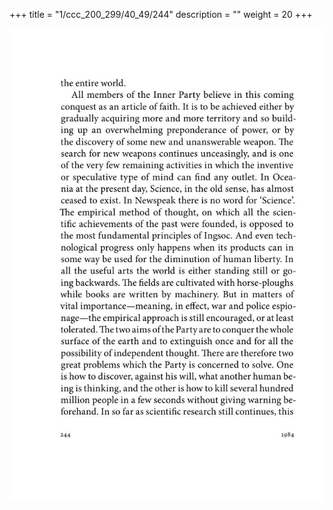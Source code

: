 +++
title = "1/ccc_200_299/40_49/244"
description = ""
weight = 20
+++

<img class="center-fit-jpg" src="/jpg_/out_jpg_1984__244.jpg" ></img>

